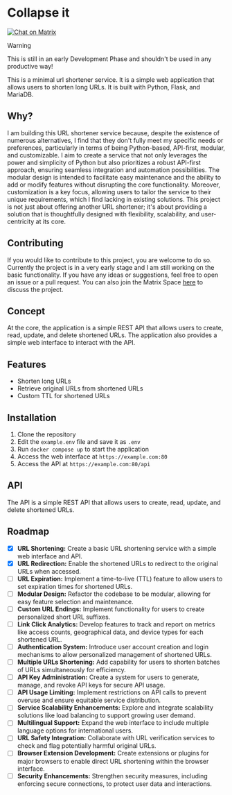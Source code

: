 # Collapse it
[![Chat on Matrix](https://matrix.to/img/matrix-badge.svg)](https://matrix.to/#/#collapse-it:matrix.org) 

> [!WARNING]
> This is still in an early Development Phase and shouldn't be used in any productive way!

This is a minimal url shortener service. It is a simple web application that allows users to shorten long URLs. It is built with Python, Flask, and MariaDB.

## Why?
I am building this URL shortener service because, despite the existence of numerous alternatives, I find that they don't fully meet my specific needs or preferences, particularly in terms of being Python-based, API-first, modular, and customizable. I aim to create a service that not only leverages the power and simplicity of Python but also prioritizes a robust API-first approach, ensuring seamless integration and automation possibilities. The modular design is intended to facilitate easy maintenance and the ability to add or modify features without disrupting the core functionality. Moreover, customization is a key focus, allowing users to tailor the service to their unique requirements, which I find lacking in existing solutions. This project is not just about offering another URL shortener; it's about providing a solution that is thoughtfully designed with flexibility, scalability, and user-centricity at its core.

## Contributing
If you would like to contribute to this project, you are welcome to do so. Currently the project is in a very early stage and I am still working on the basic functionality. If you have any ideas or suggestions, feel free to open an issue or a pull request. You can also join the Matrix Space [here](https://matrix.to/#/#collapse-it:matrix.org) to discuss the project.

## Concept
At the core, the application is a simple REST API that allows users to create, read, update, and delete shortened URLs. The application also provides a simple web interface to interact with the API.

## Features
- Shorten long URLs
- Retrieve original URLs from shortened URLs
- Custom TTL for shortened URLs

## Installation
1. Clone the repository
2. Edit the `example.env` file and save it as `.env`
3. Run `docker compose up` to start the application
4. Access the web interface at `https://example.com:80`
5. Access the API at `https://example.com:80/api`

## API
The API is a simple REST API that allows users to create, read, update, and delete shortened URLs.
## Roadmap
- [x] **URL Shortening:** Create a basic URL shortening service with a simple web interface and API.
- [x] **URL Redirection:** Enable the shortened URLs to redirect to the original URLs when accessed.
- [ ] **URL Expiration:** Implement a time-to-live (TTL) feature to allow users to set expiration times for shortened URLs.
- [ ] **Modular Design:** Refactor the codebase to be modular, allowing for easy feature selection and maintenance.
- [ ] **Custom URL Endings:** Implement functionality for users to create personalized short URL suffixes.
- [ ] **Link Click Analytics:** Develop features to track and report on metrics like access counts, geographical data, and device types for each shortened URL.
- [ ] **Authentication System:** Introduce user account creation and login mechanisms to allow personalized management of shortened URLs.
- [ ] **Multiple URLs Shortening:** Add capability for users to shorten batches of URLs simultaneously for efficiency.
- [ ] **API Key Administration:** Create a system for users to generate, manage, and revoke API keys for secure API usage.
- [ ] **API Usage Limiting:** Implement restrictions on API calls to prevent overuse and ensure equitable service distribution.
- [ ] **Service Scalability Enhancements:** Explore and integrate scalability solutions like load balancing to support growing user demand.
- [ ] **Multilingual Support:** Expand the web interface to include multiple language options for international users.
- [ ] **URL Safety Integration:** Collaborate with URL verification services to check and flag potentially harmful original URLs.
- [ ] **Browser Extension Development:** Create extensions or plugins for major browsers to enable direct URL shortening within the browser interface.
- [ ] **Security Enhancements:** Strengthen security measures, including enforcing secure connections, to protect user data and interactions.